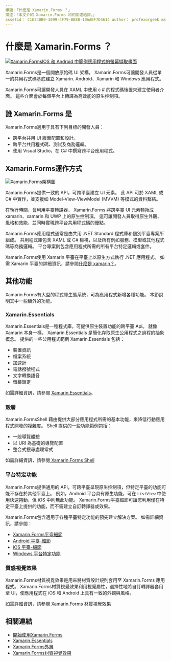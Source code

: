 ```yaml
---
標題：「什麼是 Xamarin.Forms ？」
描述：「本文介紹 Xamarin.Forms 和相關連結庫。」
assetid： C1E24DB9-3099-4F79-BB88-10AABF7D4614 author： profexorgeek ms. author： jusjohns ms. date： 05/28/2020 no-loc： [ Xamarin.Forms ， Xamarin.Essentials ]
---
```


# <a name="what-is-xamarinforms"></a>什麼是 Xamarin.Forms ？

[![Xamarin.FormsIOS 和 Android 中範例應用程式的螢幕擷取畫面](what-is-xamarin-forms-images/xamarin-forms-app-cropped.png)](what-is-xamarin-forms-images/xamarin-forms-app.png#lightbox)

Xamarin.Forms是一個開放原始碼 UI 架構。 Xamarin.Forms可讓開發人員從單一的共用程式碼基底建立 Xamarin. Android、Xamarin 和 Windows 應用程式。

Xamarin.Forms可讓開發人員在 XAML 中使用 c # 的程式碼後置來建立使用者介面。 這些介面會於每個平台上轉譯為高效能的原生控制項。

## <a name="who-xamarinforms-is-for"></a>誰 Xamarin.Forms 是

Xamarin.Forms適用于具有下列目標的開發人員：

- 跨平台共用 UI 版面配置和設計。
- 跨平台共用程式碼、測試及商務邏輯。
- 使用 Visual Studio，在 C# 中撰寫跨平台應用程式。

## <a name="how-xamarinforms-works"></a>Xamarin.Forms運作方式

![Xamarin.Forms架構圖](what-is-xamarin-forms-images/xamarin-forms-architecture.png)

Xamarin.Forms提供一致的 API，可跨平臺建立 UI 元素。 此 API 可於 XAML 或 C# 中實作，並支援如 Model-View-ViewModel (MVVM) 等模式的資料繫結。

在執行時間，會利用平臺轉譯器， Xamarin.Forms 將跨平臺 UI 元素轉換成 xamarin、xamarin 和 UWP 上的原生控制項。 這可讓開發人員取得原生外觀、風格和效能，並同時實現跨平台共用程式碼的優點。

Xamarin.Forms應用程式通常是由共用 .NET Standard 程式庫和個別平臺專案所組成。 共用程式庫包含 XAML 或 C# 檢視，以及所有例如服務、模型或其他程式碼等商務邏輯。 平台專案則包含應用程式所需的所有平台特定邏輯或套件。

Xamarin.Forms使用 Xamarin 平臺在平臺上以原生方式執行 .NET 應用程式。 如需 Xamarin 平臺的詳細資訊，請參閱[什麼是 xamarin？](~/get-started/what-is-xamarin.md)。

## <a name="additional-functionality"></a>其他功能

Xamarin.Forms有大型的程式庫生態系統，可為應用程式新增各種功能。 本節說明其中一些額外的功能。

### Xamarin.Essentials

Xamarin.Essentials是一種程式庫，可提供原生裝置功能的跨平臺 Api。 就像 Xamarin 本身一樣， Xamarin.Essentials 是簡化存取原生公用程式之過程的抽象概念。 提供的一些公用程式範例 Xamarin.Essentials 包括：

- 裝置資訊
- 檔案系統
- 加速計
- 電話撥號程式
- 文字轉換語音
- 螢幕鎖定

如需詳細資訊，請參閱 [Xamarin.Essentials](~/essentials/index.md)。

### <a name="shell"></a>殼層

Xamarin.FormsShell 藉由提供大部分應用程式所需的基本功能，來降低行動應用程式開發的複雜度。 Shell 提供的一些功能範例包括：

- 一般導覽體驗
- 以 URI 為基礎的導覽配置
- 整合式搜尋處理常式

如需詳細資訊，請參閱[ Xamarin.Forms Shell](~/xamarin-forms/app-fundamentals/shell/index.md)

### <a name="platform-specifics"></a>平台特定功能

Xamarin.Forms提供通用的 API，可跨平臺呈現原生控制項，但特定平臺的功能可能不存在於其他平臺上。 例如，Android 平台具有原生功能，可在 `ListView` 中使用快速捲動，但 iOS 中則無此功能。 Xamarin.Forms平臺細節可讓您利用僅在特定平臺上提供的功能，而不需建立自訂轉譯器或效果。

Xamarin.Forms包含適用于各種平臺特定功能的預先建立解決方案。 如需詳細資訊，請參閱：

- [Xamarin.Forms平臺細節](~/xamarin-forms/platform/platform-specifics/index.md)
- [Android 平臺-細節](~/xamarin-forms/platform/android/index.md)
- [iOS 平臺-細節](~/xamarin-forms/platform/ios/index.md)
- [Windows 平台特定功能](~/xamarin-forms/platform/windows/index.md)

### <a name="material-visual"></a>質感視覺效果

Xamarin.Forms材質視覺效果是用來將材質設計規則套用至 Xamarin.Forms 應用程式。 Xamarin.Forms材質視覺效果利用視覺屬性，選擇性地將自訂轉譯器套用至 UI，使應用程式在 iOS 和 Android 上具有一致的外觀與風格。

如需詳細資訊，請參閱[ Xamarin.Forms 材質視覺效果](~/xamarin-forms/user-interface/visual/material-visual.md)

## <a name="related-links"></a>相關連結

- [開始使用Xamarin.Forms](~/xamarin-forms/index.yml)
- [Xamarin.Essentials](~/essentials/index.md)
- [Xamarin.Forms外層](~/xamarin-forms/app-fundamentals/shell/index.md)
- [Xamarin.Forms材質視覺效果](~/xamarin-forms/user-interface/visual/material-visual.md)
